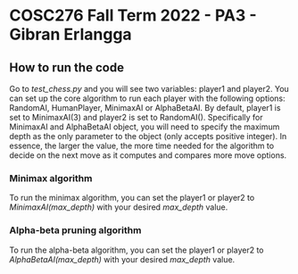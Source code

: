 # COSC276 Fall Term 2022 - PA3 - Gibran Erlangga

## How to run the code
Go to *test_chess.py* and you will see two variables: player1 and player2. You can set up the core algorithm to run each player with the following options: RandomAI, HumanPlayer, MinimaxAI or AlphaBetaAI. By default, player1 is set to MinimaxAI(3) and player2 is set to RandomAI(). Specifically for MinimaxAI and AlphaBetaAI object, you will need to specify the maximum depth as the only parameter to the object (only accepts positive integer). In essence, the larger the value, the more time needed for the algorithm to decide on the next move as it computes and compares more move options. 

### Minimax algorithm
To run the minimax algorithm, you can set the player1 or player2 to *MinimaxAI(max_depth)* with your desired *max_depth* value.

### Alpha-beta pruning algorithm
To run the alpha-beta algorithm, you can set the player1 or player2 to *AlphaBetaAI(max_depth)* with your desired *max_depth* value.